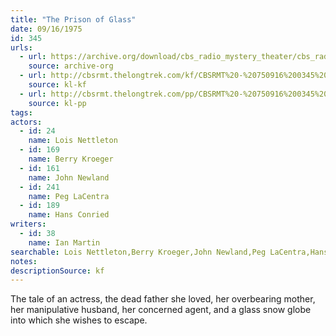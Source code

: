 ```yaml
---
title: "The Prison of Glass"
date: 09/16/1975
id: 345
urls: 
  - url: https://archive.org/download/cbs_radio_mystery_theater/cbs_radio_mystery_theater-0301-0350.zip/cbs_radio_mystery_theater-0301-0350%2Fcbsrmt_0345_the_prison_of_glass.mp3
    source: archive-org
  - url: http://cbsrmt.thelongtrek.com/kf/CBSRMT%20-%20750916%200345%20The%20Prison%20Of%20Glass_kf.mp3
    source: kl-kf
  - url: http://cbsrmt.thelongtrek.com/pp/CBSRMT%20-%20750916%200345%20The%20Prison%20of%20Glass_pp.mp3
    source: kl-pp
tags: 
actors:  
  - id: 24
    name: Lois Nettleton  
  - id: 169
    name: Berry Kroeger  
  - id: 161
    name: John Newland  
  - id: 241
    name: Peg LaCentra  
  - id: 189
    name: Hans Conried
writers:  
  - id: 38
    name: Ian Martin
searchable: Lois Nettleton,Berry Kroeger,John Newland,Peg LaCentra,Hans Conried Ian Martin
notes: 
descriptionSource: kf
---
```

The tale of an actress, the dead father she loved, her overbearing mother, her manipulative husband, her concerned agent, and a glass snow globe into which she wishes to escape.